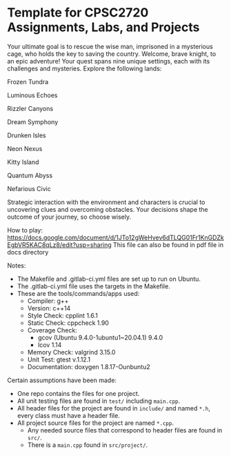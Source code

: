 # Template for CPSC2720 Assignments, Labs, and Projects

Your ultimate goal is to rescue the wise man, imprisoned in a mysterious cage, who holds the key to saving the country.
Welcome, brave knight, to an epic adventure! Your quest spans nine unique settings, each with its challenges and mysteries. Explore the following lands:

Frozen Tundra

Luminous Echoes

Rizzler Canyons  

Dream Symphony

Drunken Isles

Neon Nexus

Kitty Island   

Quantum Abyss

Nefarious Civic

Strategic interaction with the environment and characters is crucial to uncovering clues and overcoming obstacles.
Your decisions shape the outcome of your journey, so choose wisely.

How to play: https://docs.google.com/document/d/1JTo12gWeHvev6dTLQG01Fr1KnGDZkEgbVR5KAC8qLz8/edit?usp=sharing
This file can also be found in pdf file in docs directory

Notes:

* The Makefile and .gitlab-ci.yml files are set up to run on Ubuntu.
* The .gitlab-ci.yml file uses the targets in the Makefile.
* These are the tools/commands/apps used:
  * Compiler: g++
  * Version: c++14
  * Style Check: cpplint 1.6.1
  * Static Check: cppcheck 1.90
  * Coverage Check: 
    * gcov (Ubuntu 9.4.0-1ubuntu1~20.04.1) 9.4.0
    * lcov 1.14
  * Memory Check: valgrind 3.15.0
  * Unit Test: gtest v.1.12.1 
  * Documentation: doxygen 1.8.17-Ounbuntu2

Certain assumptions have been made:
* One repo contains the files for one project.
* All unit testing files are found in <code>test/</code> including <code>main.cpp</code>.
* All header files for the project are found in <code>include/</code> and named <code>*.h</code>, every class must have a header file.
* All project source files for the project are named <code>*.cpp</code>.
  * Any needed source files that correspond to header files are found in <code>src/</code>.
  * There is a <code>main.cpp</code> found in <code>src/project/</code>.
